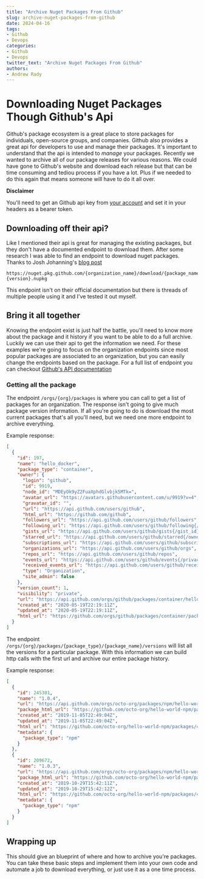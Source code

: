 ```yaml
---
title: "Archive Nuget Packages From Github"
slug: archive-nuget-packages-from-github
date: 2024-04-16
tags:
- Github
- Devops
categories:
- Github
- Devops
twitter_text: "Archive Nuget Packages From Github"
authors: 
- Andrew Rady
---
```


# Downloading Nuget Packages Though Github's Api

Github's package ecosystem is a great place to store packages for individuals, open-source groups, and companies. Github also provides a great api for developers to use and manage their packages. It's important to understand that the api is intended to _manage_ your packages. Recently we wanted to archive all of our package releases for various reasons. We could have gone to Github's website and download each release but that can be time consuming and tediou process if you have a lot. Plus if we needed to do this again that means someone will have to do it all over.

**Disclaimer**

You'll need to get an Github api key from [your account]("https://google.com") and set it in your headers as a bearer token.

## Downloading off their api?

Like I mentioned their api is great for managing the existing packages, but they don't have a documented endpoint to download them. After some research I was able to find an endpoint to download nuget packages. Thanks to Josh Johanning's [blog post](https://josh-ops.com/posts/github-download-from-github-packages/)

```
https://nuget.pkg.github.com/{organization_name}/download/{package_name}/{version}/{package_name}.{version}.nupkg
```

This endpoint isn't on their official documentation but there is threads of multiple people using it and I've tested it out myself.

## Bring it all together

Knowing the endpoint exist is just half the battle, you'll need to know more about the package and it history if you want to be able to do a full archive. Luckily we can use their api to get the information we need. For these examples we're going to focus on the organization endpoints since most popular packages are associated to an organization, but you can easily change the endpoints based on the package. For a full list of endpoint you can checkout [Github's API documentation](https://docs.github.com/en/rest)

### Getting all the package

The endpoint `/orgs/{org}/packages` is where you can call to get a list of packages for an organization. The response isn't going to give much package version information. If all you're going to do is download the most current packages that's all you'll need, but we need one more endpoint to archive everything.

Example response:
```json
[
  {
    "id": 197,
    "name": "hello_docker",
    "package_type": "container",
    "owner": {
      "login": "github",
      "id": 9919,
      "node_id": "MDEyOk9yZ2FuaXphdGlvbjk5MTk=",
      "avatar_url": "https://avatars.githubusercontent.com/u/9919?v=4",
      "gravatar_id": "",
      "url": "https://api.github.com/users/github",
      "html_url": "https://github.com/github",
      "followers_url": "https://api.github.com/users/github/followers",
      "following_url": "https://api.github.com/users/github/following{/other_user}",
      "gists_url": "https://api.github.com/users/github/gists{/gist_id}",
      "starred_url": "https://api.github.com/users/github/starred{/owner}{/repo}",
      "subscriptions_url": "https://api.github.com/users/github/subscriptions",
      "organizations_url": "https://api.github.com/users/github/orgs",
      "repos_url": "https://api.github.com/users/github/repos",
      "events_url": "https://api.github.com/users/github/events{/privacy}",
      "received_events_url": "https://api.github.com/users/github/received_events",
      "type": "Organization",
      "site_admin": false
    },
    "version_count": 1,
    "visibility": "private",
    "url": "https://api.github.com/orgs/github/packages/container/hello_docker",
    "created_at": "2020-05-19T22:19:11Z",
    "updated_at": "2020-05-19T22:19:11Z",
    "html_url": "https://github.com/orgs/github/packages/container/package/hello_docker"
  }
]
```

The endpoint `/orgs/{org}/packages/{package_type}/{package_name}/versions` will list all the versions for a particular package. With this information we can build http calls with the first url and archive our entire package history.

Example response:
```json
[
  {
    "id": 245301,
    "name": "1.0.4",
    "url": "https://api.github.com/orgs/octo-org/packages/npm/hello-world-npm/versions/245301",
    "package_html_url": "https://github.com/octo-org/hello-world-npm/packages/43752",
    "created_at": "2019-11-05T22:49:04Z",
    "updated_at": "2019-11-05T22:49:04Z",
    "html_url": "https://github.com/octo-org/hello-world-npm/packages/43752?version=1.0.4",
    "metadata": {
      "package_type": "npm"
    }
  },
  {
    "id": 209672,
    "name": "1.0.3",
    "url": "https://api.github.com/orgs/octo-org/packages/npm/hello-world-npm/versions/209672",
    "package_html_url": "https://github.com/octo-org/hello-world-npm/packages/43752",
    "created_at": "2019-10-29T15:42:11Z",
    "updated_at": "2019-10-29T15:42:12Z",
    "html_url": "https://github.com/octo-org/hello-world-npm/packages/43752?version=1.0.3",
    "metadata": {
      "package_type": "npm"
    }
  }
]
```


## Wrapping up

This should give an blueprint of where and how to archive you're packages. You can take these basic steps and implement them into your own code and automate a job to download everything, or just use it as a one time process.